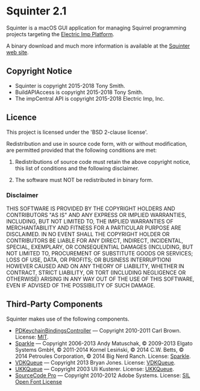 # Squinter 2.1 #

Squinter is a macOS GUI application for managing Squirrel programming projects targeting the [Electric Imp Platform](https://devloper.electricimp.com).

A binary download and much more information is available at the [Squinter web site](https://smittytone.github.io/squinter/index.html).

## Copyright Notice ##

- Squinter is copyright 2015-2018 Tony Smith.
- BuildAPIAccess is copyright 2015-2018 Tony Smith.
- The impCentral API is copyright 2015-2018 Electric Imp, Inc.

## Licence ##

This project is licensed under the 'BSD 2-clause license'.

Redistribution and use in source code form, with or without modification, are permitted provided that the following conditions are met:

1. Redistributions of source code must retain the above copyright notice, this list of conditions and the following disclaimer.

2. The software must NOT be redistributed in binary form.

### Disclaimer ###

THIS SOFTWARE IS PROVIDED BY THE COPYRIGHT HOLDERS AND CONTRIBUTORS "AS IS"
AND ANY EXPRESS OR IMPLIED WARRANTIES, INCLUDING, BUT NOT LIMITED TO, THE
IMPLIED WARRANTIES OF MERCHANTABILITY AND FITNESS FOR A PARTICULAR PURPOSE ARE
DISCLAIMED. IN NO EVENT SHALL THE COPYRIGHT HOLDER OR CONTRIBUTORS BE LIABLE
FOR ANY DIRECT, INDIRECT, INCIDENTAL, SPECIAL, EXEMPLARY, OR CONSEQUENTIAL
DAMAGES (INCLUDING, BUT NOT LIMITED TO, PROCUREMENT OF SUBSTITUTE GOODS OR
SERVICES; LOSS OF USE, DATA, OR PROFITS; OR BUSINESS INTERRUPTION) HOWEVER
CAUSED AND ON ANY THEORY OF LIABILITY, WHETHER IN CONTRACT, STRICT LIABILITY,
OR TORT (INCLUDING NEGLIGENCE OR OTHERWISE) ARISING IN ANY WAY OUT OF THE USE
OF THIS SOFTWARE, EVEN IF ADVISED OF THE POSSIBILITY OF SUCH DAMAGE.

## Third-Party Components ##

Squinter makes use of the following components.

- [PDKeychainBindingsController](https://github.com/carlbrown/PDKeychainBindingsController) &mdash; Copyright 2010-2011 Carl Brown. License: [MIT](https://github.com/carlbrown/PDKeychainBindingsController/blob/master/LICENSE).
- [Sparkle](https://github.com/sparkle-project/Sparkle) &mdash; Copyright 2006-2013 Andy Matuschak, © 2009-2013 Elgato Systems GmbH, © 2011-2014 Kornel Lesiński, © 2014 C.W. Betts, © 2014 Petroules Corporation, © 2014 Big Nerd Ranch. License: [Sparkle](https://github.com/sparkle-project/Sparkle/blob/master/LICENSE).
- [VDKQueue](https://github.com/bdkjones/VDKQueue) &mdash; Copyright 2013 Bryan Jones. License: [VDKQueue](https://github.com/bdkjones/VDKQueue#License).
- [UKKQueue](https://github.com/uliwitness/UliKit) &mdash; Copyright 2003 Uli Kusterer. License: [UKKQueue](https://github.com/uliwitness/UliKit/blob/master/docs/UKKQueue%20Readme.txt).
- [SourceCode Pro](https://github.com/adobe-fonts/source-code-pro) &mdash; Copyright 2010-2012 Adobe Systems. License: [SIL Open Font License](https://github.com/adobe-fonts/source-code-pro/blob/master/LICENSE.txt)
